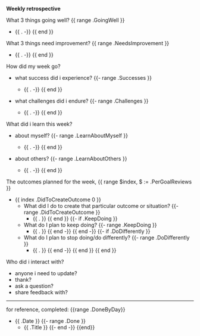 **Weekly retrospective**

What 3 things going well?
{{ range .GoingWell }}
- {{ . -}}
{{ end }}

What 3 things need improvement?
{{ range .NeedsImprovement }}
- {{ . -}}
{{ end }}


How did my week go?

- what success did i experience?
{{- range .Successes }}
    - {{ . -}}
{{ end }}

- what challenges did i endure?
{{- range .Challenges }}
    - {{ . -}}
{{ end }}

What did i learn this week?

- about myself?
{{- range .LearnAboutMyself }}
    - {{ . -}}
{{ end }}

- about others?
{{- range .LearnAboutOthers }}
    - {{ . -}}
{{ end }}

The outcomes planned for the week,
{{ range $index, $ := .PerGoalReviews }}
- {{ index .DidToCreateOutcome 0 }}
    - What did I do to create that particular outcome or situation?
{{- range .DidToCreateOutcome }}
        - {{ . }}
{{ end }}
{{- if .KeepDoing }}
    - What do I plan to keep doing?
{{- range .KeepDoing }}
        - {{ . }}
{{ end -}}
{{ end -}}
{{- if .DoDifferently }}
    - What do I plan to stop doing/do differently?
{{- range .DoDifferently }}
        - {{ . }}
{{ end -}}
{{ end }}
{{ end }}

Who did i interact with?
- anyone i need to update?
- thank?
- ask a question?
- share feedback with?


----


for reference, completed:
{{range .DoneByDay}}
- {{ .Date }}
{{- range .Done }}
    - {{ .Title }}
{{- end -}}
{{end}}
